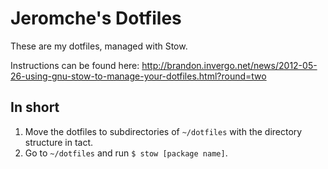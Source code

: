 # Jeromche's Dotfiles

These are my dotfiles, managed with Stow.

Instructions can be found here: http://brandon.invergo.net/news/2012-05-26-using-gnu-stow-to-manage-your-dotfiles.html?round=two

## In short

1. Move the dotfiles to subdirectories of `~/dotfiles` with the directory structure in tact.
2. Go to `~/dotfiles` and run `$ stow [package name]`.


